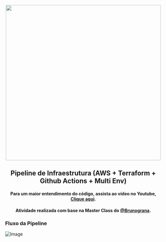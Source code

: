 
<p align="center"><img src="https://github.com/user-attachments/assets/39c1481a-124f-45b5-bff6-b71b0777faf1" width="500"/></p>

<h2 align="center"><strong> Pipeline de Infraestrutura (AWS + Terraform + Github Actions + Multi Env) </strong></h2>

<h4 align="center">
  Para um maior entendimento do código, assista ao vídeo no Youtube, <a href="https://www.youtube.com/watch?v=1TNAUW7_bC0">Clique aqui</a>. 

<h4 align="center">
  Atividade realizada com base na Master Class do 
  <a href="https://github.com/buildrun-tech">@Brunograna</a>.
</h4>

### Fluxo da Pipeline

![Image](https://github.com/user-attachments/assets/23b9915b-ade0-49aa-a15d-b3662977130e)
